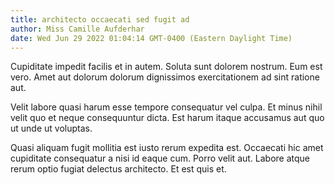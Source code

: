 ```yaml
---
title: architecto occaecati sed fugit ad
author: Miss Camille Aufderhar
date: Wed Jun 29 2022 01:04:14 GMT-0400 (Eastern Daylight Time)
---
```

Cupiditate impedit facilis et in autem. Soluta sunt dolorem nostrum. Eum est vero. Amet aut dolorum dolorum dignissimos exercitationem ad sint ratione aut.

 Velit labore quasi harum esse tempore consequatur vel culpa. Et minus nihil velit quo et neque consequuntur dicta. Est harum itaque accusamus aut quo ut unde ut voluptas.

 Quasi aliquam fugit mollitia est iusto rerum expedita est. Occaecati hic amet cupiditate consequatur a nisi id eaque cum. Porro velit aut. Labore atque rerum optio fugiat delectus architecto. Et est quis et.